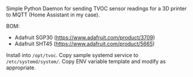Simple Python Daemon for sending TVOC sensor readings for a 3D printer to MQTT (Home Assistant in my case).

BOM:
- Adafruit SGP30 (https://www.adafruit.com/product/3709)
- Adafruit SHT45 (https://www.adafruit.com/product/5665)

Install into `/opt/tvoc`.
Copy sample systemd service to `/etc/systemd/system/`.
Copy ENV variable template and modify as appropriate.
